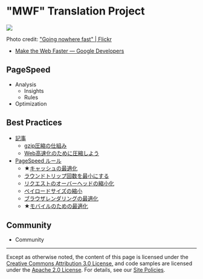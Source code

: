 # "MWF" Translation Project

![](https://raw.github.com/t32k/speed/master/images/hero.jpg)

Photo credit: ["Going nowhere fast" | Flickr](http://www.flickr.com/photos/thatguyfromcchs08/2300190277/)

+ [Make the Web Faster — Google Developers](https://developers.google.com/speed/)

## PageSpeed 

+ Analysis
	+ Insights
	+ Rules
+ Optimization

## Best Practices

+ [記事](/articles/)
	+ [gzip圧縮の仕組み](/articles/gzip.md)
	+ [Web高速化のために圧縮しよう](/articles/use-compression.md)
+ [PageSpeed ルール](/docs/best-practices/rules_intro.md)
	+ ★[キャッシュの最適化](/docs/best-practices/caching.md)
	+ [ラウンドトリップ回数を最小にする](/docs/best-practices/rtt.md)
	+ [リクエストのオーバーヘッドの縮小化 ](/docs/best-practices/request.md)
	+ [ペイロードサイズの縮小](/docs/best-practices/payload.md)
	+ [ブラウザレンダリングの最適化](/docs/best-practices/rendering.md)
	+ ★[モバイルのための最適化](/docs/best-practices/mobile.md)

##  Community

+ Community

---

Except as otherwise noted, the content of this page is licensed under the [Creative Commons Attribution 3.0 License,](http://creativecommons.org/licenses/by/3.0/) and code samples are licensed under the [Apache 2.0 License](http://www.apache.org/licenses/LICENSE-2.0). For details, see our [Site Policies](https://developers.google.com/site-policies).
